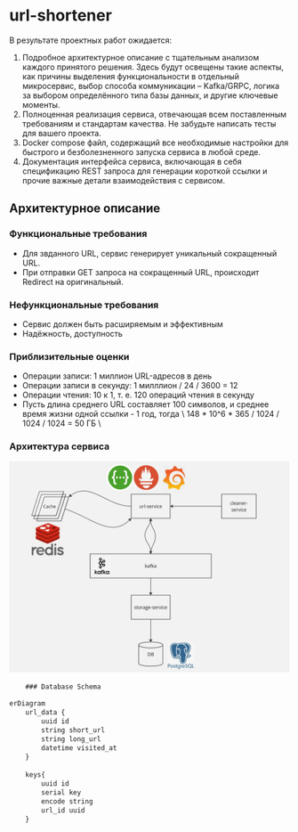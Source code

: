 # url-shortener

В результате проектных работ ожидается:
1. Подробное архитектурное описание с тщательным анализом каждого принятого решения. Здесь будут освещены такие аспекты, как причины выделения функциональности в отдельный микросервис, выбор способа коммуникации – Kafka/GRPC, логика за выбором определённого типа базы данных, и другие ключевые моменты.
2. Полноценная реализация сервиса, отвечающая всем поставленным требованиям и стандартам качества. Не забудьте написать тесты для вашего проекта.
3. Docker compose файл, содержащий все необходимые настройки для быстрого и безболезненного запуска сервиса в любой среде.
4. Документация интерфейса сервиса, включающая в себя спецификацию REST запроса для генерации короткой ссылки и прочие важные детали взаимодействия с сервисом.

## Архитектурное описание
### Функциональные требования
- Для звданного URL, сервис генерирует уникальный сокращенный URL.
- При отправки GET запроса на сокращенный URL, происходит Redirect на оригинальный.
### Нефункциональные требования
- Сервис должен быть расширяемым и эффективным
- Надёжность, доступность
### Приблизительные оценки
- Операции записи: 1 миллион URL-адресов в день
- Операции записи в секунду: 1 милллион / 24 / 3600 = 12
- Операции чтения: 10 к 1, т. е. 120 операций чтения в секунду
- Пусть длина среднего URL составляет 100 символов, и среднее время жизни одной ссылки - 1 год, тогда \ 148 * 10^6 * 365 / 1024 / 1024 / 1024 = 50 ГБ \

### Архитектура сервиса
![Architecture](src/arch.jpg)

        ### Database Schema
```mermaid
erDiagram
    url_data {
        uuid id
        string short_url
        string long_url
        datetime visited_at
    }

    keys{
        uuid id
        serial key
        encode string
        url_id uuid
    }
```
